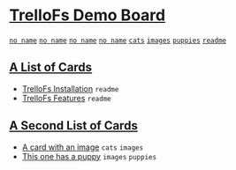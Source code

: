 # [TrelloFs Demo Board](https://trello.com/b/23HXX6Gr/trellofs-demo-board)

[`no name`](../Labels/no_name.md) [`no name`](../Labels/no_name.md) [`no name`](../Labels/no_name.md) [`no name`](../Labels/no_name.md) [`cats`](../Labels/cats.md) [`images`](../Labels/images.md) [`puppies`](../Labels/puppies.md) [`readme`](../Labels/readme.md)

## [A List of Cards](../TrelloFs_Demo_Board/A_List_of_Cards/README.md)

- [TrelloFs Installation](A_List_of_Cards/TrelloFs_Installation.md) `readme`
- [TrelloFs Features](A_List_of_Cards/TrelloFs_Features.md) `readme`

## [A Second List of Cards](../TrelloFs_Demo_Board/A_Second_List_of_Cards/README.md)

- [A card with an image](A_Second_List_of_Cards/A_card_with_an_image.md) `cats` `images`
- [This one has a puppy](A_Second_List_of_Cards/This_one_has_a_puppy.md) `images` `puppies`